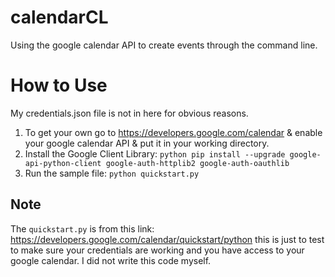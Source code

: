 # calendarCL
Using the google calendar API to create events through the command line. 

# How to Use 
My credentials.json file is not in here for obvious reasons. 
1. To get your own go to https://developers.google.com/calendar & enable your google calendar API & put it in your working directory. 
2. Install the Google Client Library: ```python pip install --upgrade google-api-python-client google-auth-httplib2 google-auth-oauthlib```
3. Run the sample file: ```python quickstart.py```

## Note
The ```quickstart.py``` is from this link: https://developers.google.com/calendar/quickstart/python this is just to test to make sure your credentials are working and you have access to your google calendar. I did not write this code myself. 
